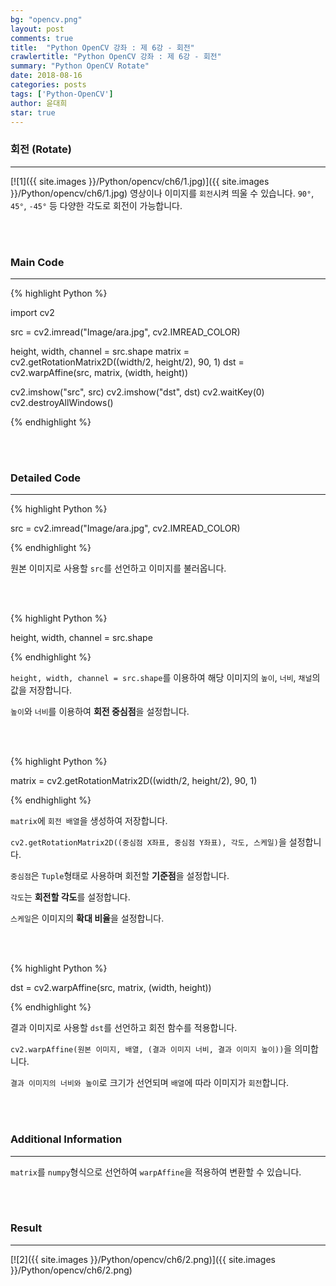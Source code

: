 ```yaml
---
bg: "opencv.png"
layout: post
comments: true
title:  "Python OpenCV 강좌 : 제 6강 - 회전"
crawlertitle: "Python OpenCV 강좌 : 제 6강 - 회전"
summary: "Python OpenCV Rotate"
date: 2018-08-16
categories: posts
tags: ['Python-OpenCV']
author: 윤대희
star: true
---
```


### 회전 (Rotate) ###
----------
[![1]({{ site.images }}/Python/opencv/ch6/1.jpg)]({{ site.images }}/Python/opencv/ch6/1.jpg)
영상이나 이미지를 `회전`시켜 띄울 수 있습니다. `90°`, `45°`, `-45°` 등 다양한 각도로 회전이 가능합니다. 

<br>
<br>

### Main Code ###
----------

{% highlight Python %}

import cv2

src = cv2.imread("Image/ara.jpg", cv2.IMREAD_COLOR)

height, width, channel = src.shape
matrix = cv2.getRotationMatrix2D((width/2, height/2), 90, 1)
dst = cv2.warpAffine(src, matrix, (width, height))

cv2.imshow("src", src)
cv2.imshow("dst", dst)
cv2.waitKey(0)
cv2.destroyAllWindows()

{% endhighlight %}

<br>
<br>

### Detailed Code ###
----------

{% highlight Python %}

src = cv2.imread("Image/ara.jpg", cv2.IMREAD_COLOR)

{% endhighlight %}

원본 이미지로 사용할 `src`를 선언하고 이미지를 불러옵니다.

<br>
<br>

{% highlight Python %}

height, width, channel = src.shape

{% endhighlight %}

`height, width, channel = src.shape`를 이용하여 해당 이미지의 `높이`, `너비`, `채널`의 값을 저장합니다.

`높이`와 `너비`를 이용하여 **회전 중심점**을 설정합니다.

<br>
<br>

{% highlight Python %}

matrix = cv2.getRotationMatrix2D((width/2, height/2), 90, 1)

{% endhighlight %}

`matrix`에 `회전 배열`을 생성하여 저장합니다.

`cv2.getRotationMatrix2D((중심점 X좌표, 중심점 Y좌표), 각도, 스케일)`을 설정합니다.

`중심점`은 `Tuple`형태로 사용하며 회전할 **기준점**을 설정합니다.

`각도`는 **회전할 각도**를 설정합니다.

`스케일`은 이미지의 **확대 비율**을 설정합니다.

<br>
<br>

{% highlight Python %}

dst = cv2.warpAffine(src, matrix, (width, height))

{% endhighlight %}

결과 이미지로 사용할 `dst`를 선언하고 회전 함수를 적용합니다.

`cv2.warpAffine(원본 이미지, 배열, (결과 이미지 너비, 결과 이미지 높이))`을 의미합니다.

`결과 이미지의 너비와 높이`로 크기가 선언되며 `배열`에 따라 이미지가 `회전`합니다.

<br>
<br>

### Additional Information ###
----------

`matrix`를 `numpy`형식으로 선언하여 `warpAffine`을 적용하여 변환할 수 있습니다.

<br>
<br>

### Result ###
----------

[![2]({{ site.images }}/Python/opencv/ch6/2.png)]({{ site.images }}/Python/opencv/ch6/2.png)
